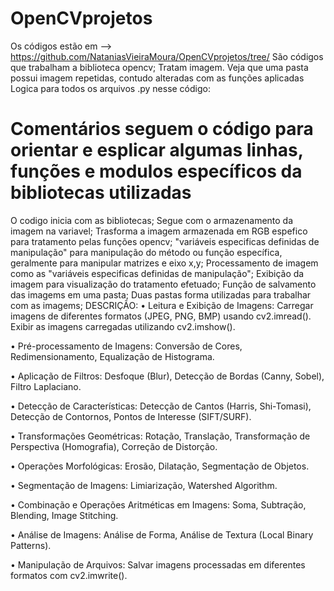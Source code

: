 # OpenCVprojetos
Os códigos estão em --> https://github.com/NataniasVieiraMoura/OpenCVprojetos/tree/
São códigos que trabalham a biblioteca opencv;
Tratam imagem. Veja que uma pasta possui imagem repetidas, contudo alteradas com as funções aplicadas
Logica para todos os arquivos .py nesse código:
# Comentários seguem o código para orientar e esplicar algumas linhas, funções e modulos específicos da bibliotecas utilizadas
O codigo inicia com as bibliotecas;
Segue com o armazenamento da imagem na variavel;
Trasforma a imagem armazenada em RGB espefico para tratamento pelas funções opencv;
"variáveis especificas definidas de manipulação" para manipulação do método ou função específica, geralmente para manipular matrizes e eixo x,y;
Processamento de imagem como as "variáveis especificas definidas de manipulação";
Exibição da imagem para visualização do tratamento efetuado;
Função de salvamento das imagems em uma pasta;
Duas pastas forma utilizadas para trabalhar com as imagems;
DESCRIÇÃO: 
• Leitura e Exibição de Imagens: Carregar imagens de diferentes formatos (JPEG, PNG, BMP) usando cv2.imread(). Exibir as imagens carregadas utilizando cv2.imshow(). 

• Pré-processamento de Imagens: Conversão de Cores, Redimensionamento, Equalização de Histograma. 

• Aplicação de Filtros: Desfoque (Blur), Detecção de Bordas (Canny, Sobel), Filtro Laplaciano. 

• Detecção de Características: Detecção de Cantos (Harris, Shi-Tomasi), Detecção de Contornos, Pontos de Interesse (SIFT/SURF). 

• Transformações Geométricas: Rotação, Translação, Transformação de Perspectiva (Homografia), Correção de Distorção. 

• Operações Morfológicas: Erosão, Dilatação, Segmentação de Objetos. 

• Segmentação de Imagens: Limiarização, Watershed Algorithm. 

• Combinação e Operações Aritméticas em Imagens: Soma, Subtração, Blending, Image Stitching. 

• Análise de Imagens: Análise de Forma, Análise de Textura (Local Binary Patterns). 

• Manipulação de Arquivos: Salvar imagens processadas em diferentes formatos com cv2.imwrite(). 
